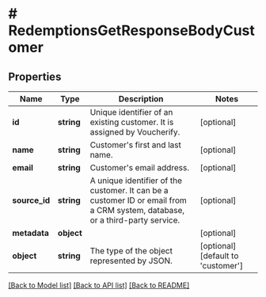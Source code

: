 # # RedemptionsGetResponseBodyCustomer

## Properties

Name | Type | Description | Notes
------------ | ------------- | ------------- | -------------
**id** | **string** | Unique identifier of an existing customer. It is assigned by Voucherify. | [optional]
**name** | **string** | Customer&#39;s first and last name. | [optional]
**email** | **string** | Customer&#39;s email address. | [optional]
**source_id** | **string** | A unique identifier of the customer. It can be a customer ID or email from a CRM system, database, or a third-party service. | [optional]
**metadata** | **object** |  | [optional]
**object** | **string** | The type of the object represented by JSON. | [optional] [default to 'customer']

[[Back to Model list]](../../README.md#models) [[Back to API list]](../../README.md#endpoints) [[Back to README]](../../README.md)
